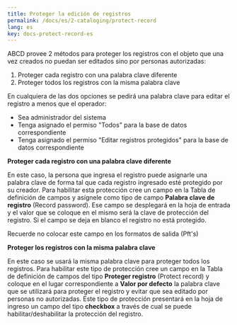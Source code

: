 ```yaml
---
title: Proteger la edición de registros
permalink: /docs/es/2-cataloging/protect-record
lang: es
key: docs-protect-record-es
---
```


ABCD provee 2 métodos para proteger los registros con el objeto que una vez creados no puedan ser editados sino por personas autorizadas:

1.  Proteger cada registro con una palabra clave diferente
2.  Proteger todos los registros con la misma palabra clave

En cualquiera de las dos opciones se pedirá una palabra clave para editar el registro a menos que el operador:

-   Sea administrador del sistema
-   Tenga asignado el permiso "Todos" para la base de datos correspondiente
-   Tenga asignado el permiso "Editar registros protegidos" para la base de datos correspondiente

**Proteger cada registro con una palabra clave diferente**

En este caso, la persona que ingresa el registro puede asignarle una palabra clave de forma tal que cada registro ingresado esté protegido por su creador. Para habilitar esta protección cree un campo en la Tabla de definición de campos y asígnele como tipo de campo  **Palabra clave de registro**  (Record password). Ese campo se desplegará en la hoja de entrada y el valor que se coloque en el mismo será la clave de protección del registro. Si el campo se deja en blanco el registro no está protegido.

Recuerde no colocar este campo en los formatos de salida (Pft's)

**Proteger los registros con la misma palabra clave**

En este caso se usará la misma palabra clave para proteger todos los registros. Para habilitar este tipo de protección cree un campo en la Tabla de definición de campos del tipo  **Proteger registro**  (Protect record) y coloque en el lugar correspondiente a  **Valor por defecto**  la palabra clave que se utilizará para proteger el registro y evitar que sea editado por personas no autorizadas. Este tipo de protección presentará en la hoja de ingreso un campo del tipo  **checkbox**  a través de cual se puede habilitar/deshabilitar la protección del registro.